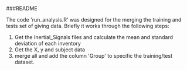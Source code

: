 ###README

The code 'run_analysis.R' was designed for the merging 
the training and tests set of giving data. Briefly it 
works through the following steps:

1. Get the Inertial_Signals files and calculate the mean 
and standard deviation of each inventory
2. Get the X, y and subject data
3. merge all and add the column 'Group' to specific the 
training/test dataset.




